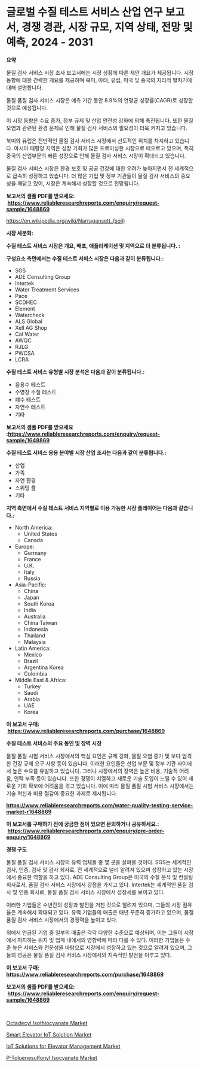 <p><h1>글로벌 수질 테스트 서비스 산업 연구 보고서, 경쟁 경관, 시장 규모, 지역 상태, 전망 및 예측, 2024 - 2031</h1></p><p><strong>요약</strong></p>
<p><p>물질 검사 서비스 시장 조사 보고서에는 시장 상황에 따른 제안 개요가 제공됩니다. 시장 동향에 대한 간략한 개요를 제공하며 북미, 아태, 유럽, 미국 및 중국의 지리적 펼치기에 대해 설명합니다.</p><p>물질 품질 검사 서비스 시장은 예측 기간 동안 8.9%의 연평균 성장률(CAGR)로 성장할 것으로 예상됩니다.</p><p>이 시장 동향은 수요 증가, 정부 규제 및 산업 안전성 강화에 의해 촉진됩니다. 또한 물질 오염과 관련된 환경 문제로 인해 물질 검사 서비스의 필요성이 더욱 커지고 있습니다.</p><p>북미와 유럽은 전반적인 물질 검사 서비스 시장에서 선도적인 위치를 차지하고 있습니다. 아시아 태평양 지역은 성장 기회가 많은 프로미싱한 시장으로 떠오르고 있으며, 특히 중국의 산업부문의 빠른 성장으로 인해 물질 검사 서비스 시장이 확대되고 있습니다.</p><p>물질 검사 서비스 시장은 환경 보호 및 공공 건강에 대한 우려가 높아지면서 전 세계적으로 급속히 성장하고 있습니다. 더 많은 기업 및 정부 기관들이 물질 검사 서비스의 중요성을 깨닫고 있어, 시장은 계속해서 성장할 것으로 전망됩니다.</p></p>
<p><strong>보고서의 샘플 PDF를 받으세요: &nbsp;<a href="https://www.reliableresearchreports.com/enquiry/request-sample/1648869">https://www.reliableresearchreports.com/enquiry/request-sample/1648869</a></strong></p>
<p><a href="https://en.wikipedia.org/wiki/Narragansett_(soil)">https://en.wikipedia.org/wiki/Narragansett_(soil)</a></p>
<p><strong>시장 세분화:</strong></p>
<p><strong> 수질 테스트 서비스 시장은 개요, 배포, 애플리케이션 및 지역으로 더 분류됩니다. :</strong></p>
<p><strong>구성요소 측면에서는 수질 테스트 서비스 시장은 다음과 같이 분류됩니다.:</strong></p>
<p><ul><li>SGS</li><li>ADE Consulting Group</li><li>Intertek</li><li>Water Treatment Services</li><li>Pace</li><li>SCDHEC</li><li>Element</li><li>Watercheck</li><li>ALS Global</li><li>Xell AG Shop</li><li>Cal Water</li><li>AWQC</li><li>RJLG</li><li>PWCSA</li><li>LCRA</li></ul></p>
<p><strong> 수질 테스트 서비스 유형별 시장 분석은 다음과 같이 분류됩니다.:</strong></p>
<p><ul><li>음용수 테스트</li><li>수영장 수질 테스트</li><li>폐수 테스트</li><li>자연수 테스트</li><li>기타</li></ul></p>
<p><strong>보고서의 샘플 PDF를 받으세요 :<a href="https://www.reliableresearchreports.com/enquiry/request-sample/1648869">https://www.reliableresearchreports.com/enquiry/request-sample/1648869</a></strong></p>
<p><strong> 수질 테스트 서비스 응용 분야별 시장 산업 조사는 다음과 같이 분류됩니다.:</strong></p>
<p><ul><li>산업</li><li>가족</li><li>자연 환경</li><li>스위밍 풀</li><li>기타</li></ul></p>
<p><strong>지역 측면에서 수질 테스트 서비스 지역별로 이용 가능한 시장 플레이어는 다음과 같습니다.:</strong></p>
<p><ul>
    <li>
        North America:
        <ul>
            <li>United States</li>
            <li>Canada</li>
        </ul>
    </li>
    <li>
        Europe:
        <ul>
            <li>Germany</li>
            <li>France</li>
            <li>U.K.</li>
            <li>Italy</li>
            <li>Russia</li>
        </ul>
    </li>
    <li>
        Asia-Pacific:
        <ul>
            <li>China</li>
            <li>Japan</li>
            <li>South Korea</li>
            <li>India</li>
            <li>Australia</li>
            <li>China Taiwan</li>
            <li>Indonesia</li>
            <li>Thailand</li>
            <li>Malaysia</li>
        </ul>
    </li>
    <li>
        Latin America:
        <ul>
            <li>Mexico</li>
            <li>Brazil</li>
            <li>Argentina Korea</li>
            <li>Colombia</li>
        </ul>
    </li>
    <li>
        Middle East & Africa:
        <ul>
            <li>Turkey</li>
            <li>Saudi</li>
            <li>Arabia</li>
            <li>UAE</li>
            <li>Korea</li>
        </ul>
    </li>
    </ul></p>
<p><strong>이 보고서 구매: &nbsp;<a href="https://www.reliableresearchreports.com/purchase/1648869">https://www.reliableresearchreports.com/purchase/1648869</a></strong></p>
<p><strong>수질 테스트 서비스의 주요 동인 및 장벽 시장</strong></p>
<p><p>물질 품질 시험 서비스 시장에서의 핵심 요인은 규제 강화, 물질 오염 증가 및 보다 엄격한 건강 규제 요구 사항 등이 있습니다. 이러한 요인들은 산업 부문 및 정부 기관 사이에서 높은 수요를 유발하고 있습니다. 그러나 시장에서의 장벽은 높은 비용, 기술적 어려움, 인력 부족 등이 있습니다. 또한 경쟁이 치열하고 새로운 기술 도입이 느릴 수 있어 새로운 기회 확보에 어려움을 겪고 있습니다. 이에 따라 물질 품질 시험 서비스 시장에서는 기술 혁신과 비용 절감이 중요한 과제로 제시됩니다.</p></p>
<p><strong><a href="https://www.reliableresearchreports.com/water-quality-testing-service-market-r1648869">https://www.reliableresearchreports.com/water-quality-testing-service-market-r1648869</a></strong></p>
<p><strong>이 보고서를 구매하기 전에 궁금한 점이 있으면 문의하거나 공유하세요.: &nbsp;<a href="https://www.reliableresearchreports.com/enquiry/pre-order-enquiry/1648869">https://www.reliableresearchreports.com/enquiry/pre-order-enquiry/1648869</a></strong></p>
<p><strong>경쟁 구도</strong></p>
<p><p>물질 품질 검사 서비스 시장의 유력 업체들 중 몇 곳을 살펴볼 것이다. SGS는 세계적인 검사, 인증, 검사 및 검사 회사로, 전 세계적으로 널리 알려져 있으며 성장하고 있는 시장에서 중요한 역할을 하고 있다. ADE Consulting Group은 미국의 수질 분석 및 컨설팅 회사로서, 품질 검사 서비스 시장에서 강점을 가지고 있다. Intertek는 세계적인 품질 검사 및 인증 회사로, 물질 품질 검사 서비스 시장에서 성장세를 보이고 있다.</p><p>이러한 기업들은 수년간의 성장과 발전을 거친 것으로 알려져 있으며, 그들의 시장 점유율은 계속해서 확대되고 있다. 유력 기업들의 매출은 매년 꾸준히 증가하고 있으며, 물질 품질 검사 서비스 시장에서의 경쟁력을 높이고 있다.</p><p>위에서 언급된 기업 중 일부의 매출은 각각 다양한 수준으로 예상되며, 이는 그들이 시장에서 차지하는 위치 및 업계 내에서의 영향력에 따라 다를 수 있다. 이러한 기업들은 수준 높은 서비스와 전문성을 바탕으로 시장에서 성장하고 있는 것으로 알려져 있으며, 그들의 성공은 물질 품질 검사 서비스 시장에서의 지속적인 발전을 이루고 있다.</p></p>
<p><strong>이 보고서 구매: &nbsp; <a href="https://www.reliableresearchreports.com/purchase/1648869">https://www.reliableresearchreports.com/purchase/1648869</a></strong></p>
<p><strong>보고서의 샘플 PDF를 받으세요: &nbsp;<a href="https://www.reliableresearchreports.com/enquiry/request-sample/1648869">https://www.reliableresearchreports.com/enquiry/request-sample/1648869</a></strong><strong></strong></p>
<p>&nbsp;</p>
<p><p><a href="https://github.com/cheribeninsig/Market-Research-Report-List-1/blob/main/octadecyl-isothiocyanate-market.md">Octadecyl Isothiocyanate Market</a></p><p><a href="https://issuu.com/reportprime-2/docs/smart-elevator-iot-solution-market-size-2030.pptx">Smart Elevator IoT Solution Market</a></p><p><a href="https://issuu.com/reportprime-2/docs/iot-solutions-for-elevator-management-market-size-">IoT Solutions for Elevator Management Market</a></p><p><a href="https://github.com/AdrianaPaucek2023/Market-Research-Report-List-2/blob/main/p-toluenesulfonyl-isocyanate-market.md">P-Toluenesulfonyl Isocyanate Market</a></p></p>